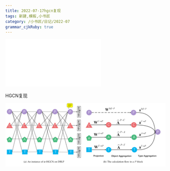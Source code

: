 ```yaml
---
title: 2022-07-17hgcn复现
tags: 新建,模板,小书匠
category: /小书匠/日记/2022-07
grammar_cjkRuby: true
---
```


![表格](./attachments/1657794073766.table.html)

HGCN复现

![enter description here](./images/1657881822457.png)
